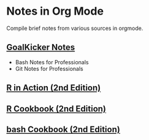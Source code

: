 # Notes in Org Mode

Compile brief notes from various sources in orgmode.

## [GoalKicker Notes](https://books.goalkicker.com/)

  * Bash Notes for Professionals
  * Git Notes for Professionals
  
## [R in Action (2nd Edition)](https://www.manning.com/books/r-in-action-second-edition)

## [R Cookbook (2nd Edition)](https://rc2e.com/)

## [bash Cookbook (2nd Edition)](https://www.amazon.com/bash-Cookbook-Solutions-Examples-Cookbooks/dp/0596526784)
